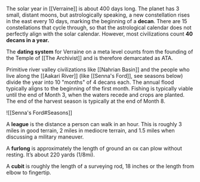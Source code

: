 The solar year in [[Verraine]] is about 400 days long. The planet has 3 small, distant moons, but astrologically speaking, a new constellation rises in the east every 10 days, marking the beginning of a **decan**. There are 15 constellations that cycle through, so that the astrological calendar does not perfectly align with the solar calendar. However, most civilizations count **40 decans in a year.**

The **dating system** for Verraine on a meta level counts from the founding of the Temple of [[The Archivist]] and is therefore demarcated as ATA. 

Primitive river valley civilizations like [[Nahrian Basin]] and the people who live along the [[Aakari River]] (like [[Senna's Ford]], see seasons below) divide the year into 10 "months" of 4 decans each. The annual flood typically aligns to the beginning of the first month. Fishing is typically viable until the end of Month 3, when the waters recede and crops are planted. The end of the harvest season is typically at the end of Month 8.

![[Senna's Ford#Seasons]]

A **league** is the distance a person can walk in an hour. This is roughly 3 miles in good terrain, 2 miles in mediocre terrain, and 1.5 miles when discussing a military maneuver. 

A **furlong** is approximately the length of ground an ox can plow without resting. It’s about 220 yards (1/8mi). 

A **cubit** is roughly the length of a surveying rod, 18 inches or the length from elbow to fingertip.